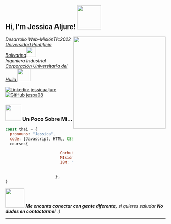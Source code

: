  <h2> Hi, I'm Jessica Aljure! <img src="https://www.visualartstudio.com.ve/img/programacion.gif" width="75"></h2>
<img align='right' src="https://miclasedetic.files.wordpress.com/2021/06/9dcb36579d4518b31451906466dc735d.gif" width="290">
  <p><em> Desarrollo Web-MisiónTic2022 <a href="http://www.upb.edu.co">Universidad Pontificia Bolivarina</a><img src="https://media.giphy.com/media/fYSnHlufseco8Fh93Z/giphy.gif" width="30"></br>Ingeniera Industrial<a href="https://www.corhuila.edu.co/seccion/inicio.html"> Corporación Universitaria del Huila </a><img src="https://upload.wikimedia.org/wikipedia/commons/a/a2/Logo_institucional_de_la_Corporaci%C3%B3n_Universitaria_del_Huila_-_CORHUILA.png" width="40"> 
</em></p>

[![Linkedin: jessicaaljure](https://img.shields.io/badge/-jessicaaljure-blue?style=flat-square&logo=Linkedin&logoColor=white&link=https://www.linkedin.com/in/jessicaaljure/)](https://www.linkedin.com/in/jessicaaljure/)
[![GitHub jespa08](https://img.shields.io/github/followers/jespa08?label=follow&style=social)](https://github.com/jespa08)


### <img src="https://cdn.domestika.org/c_limit,dpr_1.0,f_auto,q_auto,w_820/v1572821689/content-items/003/381/611/U4L1_TOTAL-original.gif?1572821689" width="50"> Un Poco Sobre Mi...

```javascript
const thai = {
  pronouns: "Jessica",
  code: [Javascript, HTML, CSS, Python, mysql, SCRUM]
  courses{
  
                        Corhuila: "Ingeniera Industrial"
                        MIsiónTic: "Desarrollo Web",
                        IBM: "Artificial Intelligence Foundations Specialization
                              (Introduction to Artificial Intelligence,Getting Started with AI using IBM Watson, 
                              Building AI Powered Chatbots Without Programming)"
                      },
}
```

<img src="https://media.giphy.com/media/LnQjpWaON8nhr21vNW/giphy.gif" width="60"> <em><b>Me encanta conectar con gente diferente,</b> si quieres saludar <b>No dudes en contactarme!</b> :)</em>

---
